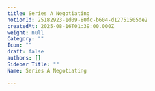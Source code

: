 ```yaml
---
title: Series A Negotiating
notionId: 25182923-1d09-80fc-b604-d12751505de2
createdAt: 2025-08-16T01:39:00.000Z
weight: null
Category: ""
Icon: ""
draft: false
authors: []
Sidebar Title: ""
Name: Series A Negotiating

---
```


